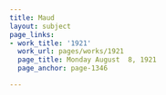 ```yaml
---
title: Maud
layout: subject
page_links:
- work_title: '1921'
  work_url: pages/works/1921
  page_title: Monday August  8, 1921
  page_anchor: page-1346

---
```

